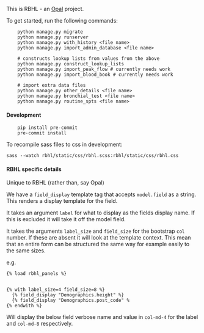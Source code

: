 This is RBHL - an [Opal](https://github.com/openhealthcare/opal) project.

To get started, run the following commands:

```
    python manage.py migrate
    python manage.py runserver
    python manage.py with_history <file name>
    python manage.py import_admin_database <file name>

    # constructs lookup lists from values from the above
    python manage.py construct_lookup_lists
    python manage.py import_peak_flow # currently needs work
    python manage.py import_blood_book # currently needs work

    # import extra data files
    python manage.py other_details <file name>
    python manage.py bronchial_test <file name>
    python manage.py routine_spts <file name>
```


#### Development
```
    pip install pre-commit
    pre-commit install
```


To recompile sass files to css in development:
```
sass --watch rbhl/static/css/rbhl.scss:rbhl/static/css/rbhl.css
```

#### RBHL specific details
Unique to RBHL (rather than, say Opal)

We have a `field_display` template tag that accepts `model.field` as a string. This renders a display template for the field.

It takes an argument `label` for what to display as the fields display name. If this is excluded it will take it off the model field.

It takes the arguments `label_size` and `field_size` for the bootstrap `col` number. If these are absent it will look at the template context. This mean that an entire form can be structured the same way for example easily to the same sizes.

e.g.

```
{% load rbhl_panels %}


{% with label_size=4 field_size=8 %}
  {% field_display "Demographics.height" %}
  {% field_display "Demographics.post_code" %
{% endwith %}
```

Will display the below field verbose name and value in `col-md-4` for the label and `col-md-8` respectively.

